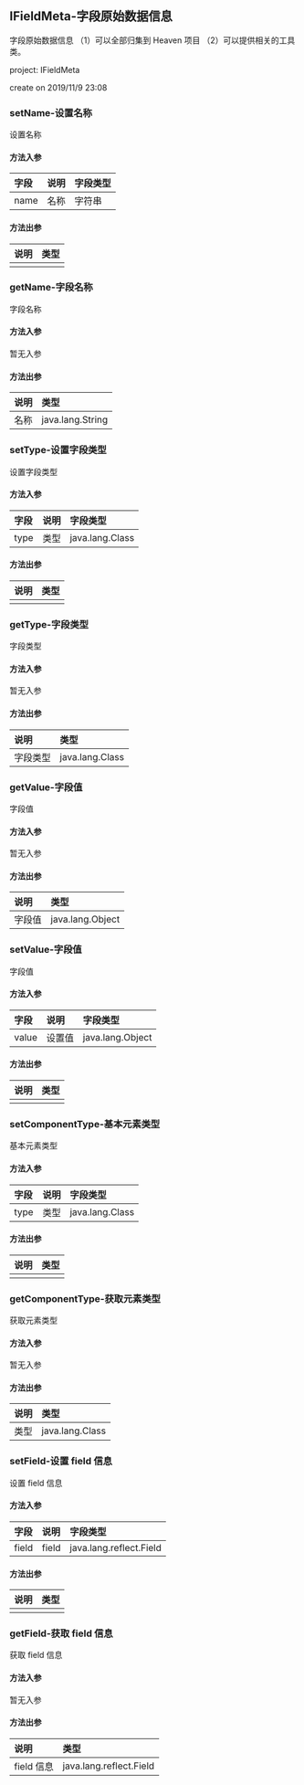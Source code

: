## IFieldMeta-字段原始数据信息

字段原始数据信息
（1）可以全部归集到 Heaven 项目
（2）可以提供相关的工具类。

<p> project: IFieldMeta </p>
<p> create on 2019/11/9 23:08 </p>

### setName-设置名称

设置名称

#### 方法入参

| 字段 | 说明 | 字段类型 |
|:---|:---|:---|
| name | 名称 | 字符串 |

#### 方法出参

| 说明 | 类型 |
|:---|:---|
|  |  |

### getName-字段名称

字段名称

#### 方法入参

暂无入参

#### 方法出参

| 说明 | 类型 |
|:---|:---|
| 名称 | java.lang.String |

### setType-设置字段类型

设置字段类型

#### 方法入参

| 字段 | 说明 | 字段类型 |
|:---|:---|:---|
| type | 类型 | java.lang.Class |

#### 方法出参

| 说明 | 类型 |
|:---|:---|
|  |  |

### getType-字段类型

字段类型

#### 方法入参

暂无入参

#### 方法出参

| 说明 | 类型 |
|:---|:---|
| 字段类型 | java.lang.Class |

### getValue-字段值

字段值

#### 方法入参

暂无入参

#### 方法出参

| 说明 | 类型 |
|:---|:---|
| 字段值 | java.lang.Object |

### setValue-字段值

字段值

#### 方法入参

| 字段 | 说明 | 字段类型 |
|:---|:---|:---|
| value | 设置值 | java.lang.Object |

#### 方法出参

| 说明 | 类型 |
|:---|:---|
|  |  |

### setComponentType-基本元素类型

基本元素类型

#### 方法入参

| 字段 | 说明 | 字段类型 |
|:---|:---|:---|
| type | 类型 | java.lang.Class |

#### 方法出参

| 说明 | 类型 |
|:---|:---|
|  |  |

### getComponentType-获取元素类型

获取元素类型

#### 方法入参

暂无入参

#### 方法出参

| 说明 | 类型 |
|:---|:---|
| 类型 | java.lang.Class |

### setField-设置 field 信息

设置 field 信息

#### 方法入参

| 字段 | 说明 | 字段类型 |
|:---|:---|:---|
| field | field | java.lang.reflect.Field |

#### 方法出参

| 说明 | 类型 |
|:---|:---|
|  |  |

### getField-获取 field 信息

获取 field 信息

#### 方法入参

暂无入参

#### 方法出参

| 说明 | 类型 |
|:---|:---|
| field 信息 | java.lang.reflect.Field |




